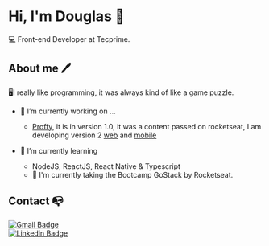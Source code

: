  
 # Hi, I'm Douglas 👋
 
💻 Front-end Developer at Tecprime.

## About me 🖊

🖥I really like programming, it was always kind of like a game puzzle.

- 🔭 I’m currently working on ...
   * <a href="https://github.com/douglasdsda/proffy">Proffy</a>, it is in version 1.0, it was a content passed on rocketseat, I am developing version 2
   <a href="https://www.figma.com/file/m2Q75n6xDjKRYhWrIseKBv/Proffy-Web-2.0-(Copy)?node-id=160%3A2761">web</a> and  <a href="https://www.figma.com/file/yFcrnjdo0FQssylL3SAquJ/Proffy-Mobile-2.0-(Copy)?node-id=188%3A581">mobile</a>
 
 
 
- 🌱 I’m currently learning
  * NodeJS, ReactJS, React Native & Typescript
  * 🚀 I'm currently taking the Bootcamp GoStack by Rocketseat.


## Contact :mailbox_with_no_mail:

[![Gmail Badge](https://img.shields.io/badge/-Douglas-c14438?style=flat-square&logo=Gmail&logoColor=white&link=mailto:douglasdsda@gmail.com)](mailto:douglasdsda@gmail.com) <br>
[![Linkedin Badge](https://img.shields.io/badge/-Douglas-blue?style=flat-square&logo=Linkedin&logoColor=white&link=https://www.linkedin.com/in/marcusgoncalvess/)](https://www.linkedin.com/in/douglas-souza-5b6bab31/) 
